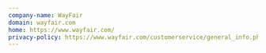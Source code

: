 ```yaml
---
company-name: WayFair
domain: wayfair.com
home: https://www.wayfair.com/
privacy-policy: https://www.wayfair.com/customerservice/general_info.php#privacy
---
```




